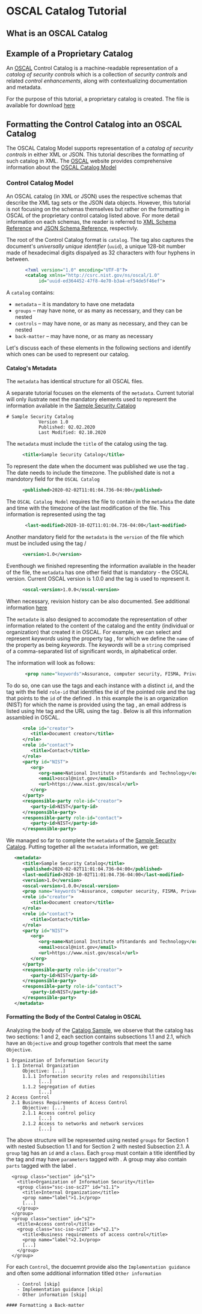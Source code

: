 # OSCAL Catalog Tutorial

## What is an OSCAL Catalog
##	Example of a Proprietary Catalog 

An [OSCAL](https://www.nist.gov/oscal) Control Catalog is a machine-readable representation of a *catalog of security controls* which is a collection of *security controls* and related *control enhancements*, along with contextualizing documentation and metadata.

For the purpose of this tutorial, a proprietary catalog is created. The file is available for download [here](./Catalog%20Sample.md)

##	Formatting the Control Catalog into an OSCAL Catalog 

The OSCAL Catalog Model supports representation of a *catalog of security controls* in either XML or JSON.
This tutorial describes the formatting of such catalog in XML.
The [OSCAL](https://www.nist.gov/oscal) website provides comprehensive information about the [OSCAL Catalog Model](https://pages.nist.gov/OSCAL/documentation/schema/catalog/)

###	Control Catalog Model

An OSCAL catalog (in XML or JSON) uses the respective schemas that describe the XML tag sets or the JSON data objects.
However, this tutorial is not focusing on the schemas themselves but rather on the formatting in OSCAL of the proprietary control catalog listed above. 
For more detail information on each schemas, the reader is referred to [XML Schema Reference](https://pages.nist.gov/OSCAL/documentation/schema/catalog/xml-schema/) and [JSON Schema Reference](https://pages.nist.gov/OSCAL/documentation/schema/catalog/json-schema/), respectivly.

The root of the Control Catalog format is `catalog`. The tag also captures the document's *universally unique identifier* (`uuid`), a unique 128-bit number made of hexadecimal digits dispalyed as 32 characters with four hyphens in between.

```xml
       <?xml version="1.0" encoding="UTF-8"?>
       <catalog xmlns="http://csrc.nist.gov/ns/oscal/1.0"
            id="uuid-ed364452-47f8-4e70-b3a4-ef54de5f46ef">
```

A `catalog` contains:

- `metadata`    – it is mandatory to have one metadata
- `groups`      – may have none, or as many as necessary, and they can be nested
- `controls`    – may have none, or as many as necessary, and they can be nested
- `back-matter` – may have none, or as many as necessary 

Let's discuss each of these elements in the following sections and identify which ones can be used to represent our catalog.

#### Catalog's Metadata
The `metadata` has identical structure for all OSCAL files. 

A separate tutorial focuses on the elements of the `metadata`. 
Current tutorial will only ilustrate next the mandatory elements used to represent the information available in the [Sample Security Catalog](./Catalog%20Sample.md)

```
# Sample Security Catalog
            Version 1.0
            Published: 02.02.2020
            Last Modified: 02.10.2020
```
The `metadata` must include the `title` of the catalog using the <title></title> tag.

```xml
      <title>Sample Security Catalog</title>
```

To represent the date when the document was published we use the tag <published></published>. 
The date needs to include the timezone. The published date is not a mandotory field for the `OSCAL Catalog`

```xml
      <published>2020-02-02T11:01:04.736-04:00</published>
```

The `OSCAL Catalog Model` requires the file to contain in the `metadata` the date and time with the timezone of the last modification of the file. This information is represented using the tag <last-modified></last-modified>

```xml
       <last-modified>2020-10-02T11:01:04.736-04:00</last-modified>
```

Another mandatory field for the `metadata` is the `version` of the file which must be included using the tag <version>/<version>

```xml
      <version>1.0</version>
```
Eventhough we finished representing the information available in the header of the file, the `metadata` has one other field that is mandatory - the OSCAL version. 
Current OSCAL version is 1.0.0 and the tag <oscal-version></oscal-version> is used to represent it.

```xml
      <oscal-version>1.0.0</oscal-version>
```
When necessary, revision history can be also documented. See additional information [here](https://pages.nist.gov/OSCAL/documentation/schema/catalog/xml-model-map/)


The `metadate` is also designed to accomodate the representation of other information related to the content of the catalog and the entity (individual or organization) that created it in OSCAL. 
For example, we can select and represent *keywords* using the property tag <prop></prop>, for which we define the `name` of the property as being *keywords*. 
The *keywords* will be a `string` comprised of a comma-separated list of significant words, in alphabetical order.

The information will look as follows:
```xml
       <prop name="keywords">Assurance, computer security, FISMA, Privacy Act, Risk Management Framework, security controls, security requirements</prop>
```

To do so, one can use the tags <role></role> and <party></party> each instance with a distinct `id`, and the tag <responsible-party></responsible-party> with the field `role-id` that identifies the id of the pointed role and the tag <party-id></party-id> that points to the `id` of the defined <party>.
In this example the <party> is an organization (NIST) for which the name is provided using the tag <or-name></org-name>, an email address is listed using hte tag <email></email> and the URL using the tag <url>. 
Below is all this information assambled in OSCAL.

```xml
      <role id="creator">
         <title>Document creator</title>
      </role>
      <role id="contact">
         <title>Contact</title>
      </role>
      <party id="NIST">
         <org>
            <org-name>National Institute ofStandards and Technology</org-name>
            <email>oscal@nist.gov</email>
            <url>https://www.nist.gov/oscal</url>
         </org>
      </party>
      <responsible-party role-id="creator">
         <party-id>NIST</party-id>
      </responsible-party>
      <responsible-party role-id="contact">
         <party-id>NIST</party-id>
      </responsible-party>
```
We managed so far to complete the `metadata` of the [Sample Security Catalog](./Catalog%20Sample.md). 
Putting together all the `metadata` information, we get:

```xml
   <metadata>
      <title>Sample Security Catalog</title>
      <published>2020-02-02T11:01:04.736-04:00</published>
      <last-modified>2020-10-02T11:01:04.736-04:00</last-modified>
      <version>1.0</version>
      <oscal-version>1.0.0</oscal-version>
      <prop name="keywords">Assurance, computer security, FISMA, Privacy Act, Risk Management Framework, security controls, security requirements</prop>
      <role id="creator">
         <title>Document creator</title>
      </role>
      <role id="contact">
         <title>Contact</title>
      </role>
      <party id="NIST">
         <org>
            <org-name>National Institute ofStandards and Technology</org-name>
            <email>oscal@nist.gov</email>
            <url>https://www.nist.gov/oscal</url>
         </org>
      </party>
      <responsible-party role-id="creator">
         <party-id>NIST</party-id>
      </responsible-party>
      <responsible-party role-id="contact">
         <party-id>NIST</party-id>
      </responsible-party>
   </metadata>
```

#### Formatting the Body of the Control Catalog in OSCAL

Analyzing the body of the [Catalog Sample](./Catalog%20Sample.md), we observe that the catalog has two sections: 1 and 2, each section contains subsections 1.1 and 2.1, which have an `Objective` and group together controls that meet the same `Objective`. 
```
1 Organization of Information Security
  1.1 Internal Organization
      Objective: [...]
      1.1.1 Information security roles and responsibilities
            [...]      
      1.1.2 Segregation of duties
            [...]
2 Access Control
  2.1 Business Requirements of Access Control
      Objective: [...]
      2.1.1 Access control policy
            [...]
      2.1.2 Access to networks and network services
            [...]     
```
The above structure will be represented using nested `groups` for Section 1 with nested Subsection 1.1 and for Section 2 with nested Subsection 2.1.
A `group` tag <group> has an `id` and a `class`. Each `group` must contain a title identified by the tag <title></title> and may have `parameters` tagged with <param></param>.
A group may also contain `parts` tagged with the label <param></param>.

```
  <group class="section" id="s1">
    <title>Organization of Information Security</title>
    <group class="ssc-iso-sc27" id="s1.1">
      <title>Internal Organization</title>
      <prop name="label">1.1</prop>
      [...]
    </group>
  </group>
  <group class="section" id="s2">
    <title>Access control</title>
    <group class="ssc-iso-sc27" id="s2.1">
      <title>Business requirements of access control</title>
      <prop name="label">2.1</prop>
      [...]
    </group>
  </group>
```  


For each `Control`, the docuemnt provide also the `Implementation guidance` and often some additional information titled `Other information` 

        - Control [skip]
        - Implementation guidance [skip]
        - Other information [skip]

```
#### Formatting a Back-matter


